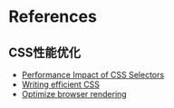 References
===





## CSS性能优化

- [Performance Impact of CSS Selectors](http://www.stevesouders.com/blog/2009/03/10/performance-impact-of-css-selectors/)
- [Writing efficient CSS](https://developer.mozilla.org/en-US/docs/Web/Guide/CSS/Writing_efficient_CSS)
- [Optimize browser rendering](https://developers.google.com/speed/docs/best-practices/rendering)
